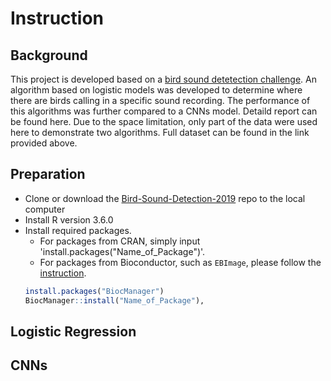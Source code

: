 # Instruction

## Background 
This project is developed based on a [bird sound detetection challenge](http://machine-listening.eecs.qmul.ac.uk/bird-audio-detection-challenge/). An algorithm based on logistic models was developed to determine where there are birds calling in a specific sound recording. The performance of this algorithms was further compared to a CNNs model. Detaild report can be found here. Due to the space limitation, only part of the data were used here to demonstrate two algorithms. Full dataset can be found in the link provided above. 

## Preparation
- Clone or download the [Bird-Sound-Detection-2019](https://github.com/SunnyTseng/Bird-Sound-Detection-2019) repo to the local computer
- Install R version 3.6.0
- Install required packages. 
  - For packages from CRAN, simply input 'install.packages("Name_of_Package")'. 
  - For packages from Bioconductor, such as `EBImage`, please follow the [instruction](https://www.bioconductor.org/packages/release/bioc/html/EBImage.html). 
  ```R
  install.packages("BiocManager")
  BiocManager::install("Name_of_Package"), 
  ```

## Logistic Regression

## CNNs
